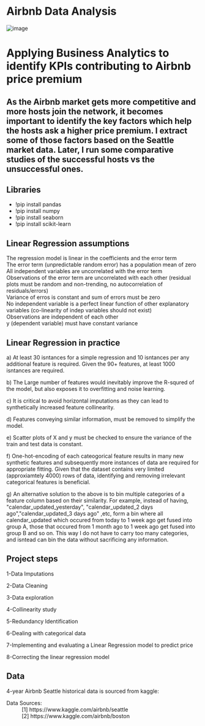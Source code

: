 # Airbnb Data Analysis


![image](https://user-images.githubusercontent.com/56700326/132815010-65a0318e-660b-4c76-9ec6-b3a1a734945b.png)


# Applying Business Analytics to identify KPIs contributing to Airbnb price premium 

As the Airbnb market gets more competitive and more hosts join the network, it becomes important to identify the key factors which help the hosts ask a higher price premium. I extract some of those factors based on the Seattle market data. Later, I run some comparative studies of the successful hosts vs the unsuccessful ones.  
--------
## Libraries

* !pip install pandas
* !pip install numpy
* !pip install seaborn 
* !pip install scikit-learn


## Linear Regression assumptions
<dl>
  
  <dt>The regression model is linear in the coefficients and the error term</dt>
  <dt>The error term (unpredictable random error) has a population mean of zero</dt>
  <dt>All independent variables are uncorrelated with the error term</dt>
  <dt>Observations of the error term are uncorrelated with each other (residual plots must be random and non-trending, no autocorrelation of residuals/errors)</dt>
  <dt>Variance of erros is constant and sum of errors must be zero</dt>
  <dt>No independent variable is a perfect linear function of other explanatory variables (co-linearity of indep variables should not exist)</dt>
  <dt>Observations are independent of each other</dt>
  <dt>y (dependent variable) must have constant variance</dt>
  
</dl>
  



## Linear Regression in practice


a) At least 30 isntances for a simple regression and 10 isntances per any additional feature is required. Given the 90+ features, at least 1000 isntances are required.

b) The Large number of features would inevitably improve the R-squred of the model, but also exposes it to overfitting and noise learning.

c) It is critical to avoid horizontal imputations as they can lead to synthetically increased feature collinearity.

d) Features conveying similar information, must be removed to simplify the model.

e) Scatter plots of X and y must be checked to ensure the variance of the train and test data is constant.

f) One-hot-encoding of each cateogorical feature results in many new synthetic features and subsequently more instances of data are required for appropriate fitting. Given that the dataset contains very limited (approxiamtely 4000) rows of data, identifying and removing irrelevant categorical features is beneficial. 

g) An alternative solution to the above is to bin multiple categories of a feature column based on their similarity. For example, instead of having, "calendar_updated_yesterday", "calendar_updated_2 days ago","calendar_updated_3 days ago" ,etc, form a bin where all calendar_updated which occured from today to 1 week ago get fused into group A, those that occured from 1 month ago to 1 week ago get fused into group B and so on. This way I do not have to carry too many categories, and isntead can bin the data without sacrificing any information.








## Project steps
  
1-Data Imputations 
  
2-Data Cleaning
  
3-Data exploration
  
4-Collinearity study
  
5-Redundancy Identification
  
6-Dealing with categorical data
  
7-Implementing and evaluating a Linear Regression model to predict price
  
8-Correcting the linear regression model
  


  


 ## Data
  
4-year Airbnb Seattle historical data is sourced from kaggle:
  
  
  <dt>Data Sources:</dt>
  <dd>[1] https://www.kaggle.com/airbnb/seattle</dd>
  <dd>[2] https://www.kaggle.com/airbnb/boston</dd>
  
  
  


